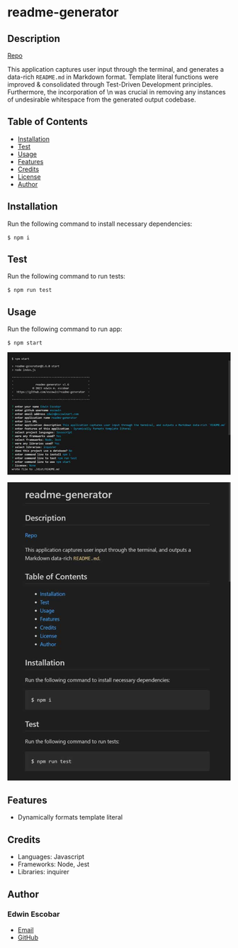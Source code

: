 
# readme-generator

## Description
[Repo](https://github.com/escowin/readme-generator) 

This application captures user input through the terminal, and generates a data-rich `README.md` in Markdown format. Template literal functions were improved & consolidated through Test-Driven Development principles. Furthermore, the incorporation of \n was crucial in removing any instances of undesirable whitespace from the generated output codebase.

## Table of Contents
- [Installation](#installation)
- [Test](#test)
- [Usage](#usage)
- [Features](#features)
- [Credits](#credits)
- [License](#license)
- [Author](#author)

## Installation
Run the following command to install necessary dependencies:
```
$ npm i
```

## Test
Run the following command to run tests:
```
$ npm run test
```

## Usage
Run the following command to run app:
```
$ npm start
```

![input](./assets/img/input.jpg)

![output](./assets/img/output.jpg)


## Features
- Dynamically formats template literal

## Credits
- Languages: Javascript
- Frameworks: Node, Jest
- Libraries: inquirer

## Author
### Edwin Escobar
- [Email](mailto:edwin@escowinart.com)
- [GitHub](https://github.com/escowin)
